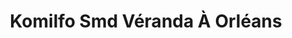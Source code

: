 ---
title: "Komilfo Smd Véranda À Orléans"
url: /saint-jean-de-braye/komilfo-smd-veranda-a-orleans/
shop: Jalousien
---